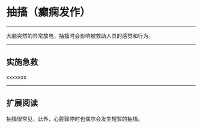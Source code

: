 # 抽搐（癫痫发作）

---

大脑突然的异常放电，抽搐时会影响被救助人员的感觉和行为。

---

## 实施急救

xxxxxxx

---

## 扩展阅读

抽搐很常见，此外，心脏骤停时也偶尔会发生短暂的抽搐。



